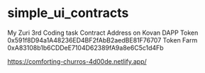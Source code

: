 # simple_ui_contracts
My Zuri 3rd Coding task 
Contract Address on Kovan 
DAPP Token
0x591f8D94a1A48236ED4BF2fAbB2aedBE81F76707
Token Farm
0xA83108b1b6CDDeE7104D62389fA9a8e6C5c1d4Fb

https://comforting-churros-4d00de.netlify.app/
